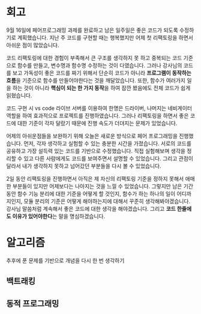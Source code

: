# 회고

9월 16일에 페어프로그래밍 과제를 완료하고 남은 일주일은 좋은 코드가 되도록 수정하기로 계획했습니다. 지난 주 코드를 구현할 때는 행복했지만 어제 첫 리팩토링을 하면서 아쉬운 점이 많았습니다. 
<br/>

코드 리팩토링에 대한 경험이 부족해서 큰 구조를 생각하지 못 하고 중복되는 코드 기준으로 함수를 만들고, 변수명과 함수명 수정하는 것이 다였습니다. 그러나 강사님의 코드를 보고 가독성이 좋은 코드를 짜기 위해서 단순히 코드가 아니라 **프로그램이 동작하는 흐름**을 기준으로 함수를 만들어야한다는 것을 깨달았습니다. 또한, 함수가 여러가지 일을 하는 것이 아니라 **핵심이 되는 한 가지 동작**을 하여 잠깐 봤음에도 전체 코드가 쉽게 읽혔습니다. 
<br/>

코드 구현 시 vs code 라이브 서버를 이용하여 한명은 드라이버, 나머지는 네비게이터 역할을 하여 효과적으로 프로젝트를 진행하였습니다. 그러나 리팩토링을 하면서 좋은 코드에 대한 기준이 각자 달랐기 때문에 진행 속도가 더뎌지는 문제가 있었습니다. 
<br/>

어제의 아쉬운점들을 보완하기 위해 오늘은 새로운 방식으로 페어 프로그래밍을 진행했습니다. 먼저, 각자 생각하고 실험할 수 있는 충분한 시간을 가졌습니다. 서로의 코드를 공유하고 가장 설득력 있는 코드를 기반으로 수정했습니다. 직접 실험해보며 생각을 정리할 수 있고 다른 사람에게도 코드를 보여주면서 설명할 수 있었습니다. 그리고 관점이 달라서 내가 생각하지 못하고 넘어갔던 부분들을 다시 볼 수 있었습니다. 
<br/>

2일 동안 리팩토링을 진행하면서 아직은 제 자신의 리팩토링 기준을 정하지 못해서 애매한 부분들이 있지만 어제보다는 나아지는 것을 느낄 수 있었습니다. 그렇지만 남은 기간동안 함수 기능 분리에 대한 기준을 어떻게 할 것인지, 함수가 하는 하나의 일이 어디까지인지, 모듈 분리의 기준은 어떻게 해야하는지에 대해서 꾸준히 생각해봐야겠습니다. 강사님 말씀처럼 계속해서 좋은 코드에 대한 생각을 해야겠습니다. 그리고 **코드 한줄에도 이유가 있어야한다**는 말을 명심하겠습니다.


# 알고리즘
추후에 푼 문제를 기반으로 개념을 다시 한 번 생각하기

## 백트래킹

## 동적 프로그래밍

## 
